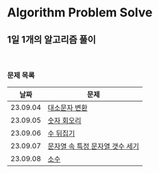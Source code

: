 # Algorithm Problem Solve

## 1일 1개의 알고리즘 풀이

<br>

### 문제 목록

| 날짜     | 문제                                                                                        |
| -------- | ------------------------------------------------------------------------------------------- |
| 23.09.04 | [대소문자 변환](./SEP/0904.%20대문자%20변환/)                                               |
| 23.09.05 | [숫자 회오리](./SEP/0905.%20숫자%20회오리/)                                                 |
| 23.09.06 | [수 뒤집기](./SEP/0906.%20수%20뒤집기/)                                                     |
| 23.09.07 | [문자열 속 특정 문자열 갯수 세기](./SEP/0907.%20문자열%20속%20특정%20문자열%20갯수%20세기/) |
| 23.09.08 | [소수](./SEP/0908.%20소수/)                                                                 |
